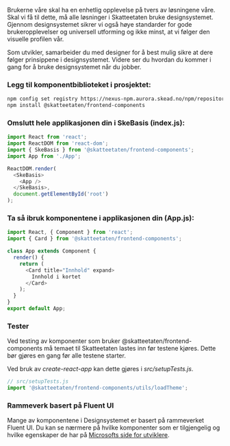 Brukerne våre skal ha en enhetlig opplevelse på tvers av løsningene våre. Skal vi få til dette, må alle løsninger i Skatteetaten bruke designsystemet. Gjennom designsystemet sikrer vi også høye standarder for gode brukeropplevelser og universell utforming og ikke minst, at vi følger den visuelle profilen vår.

Som utvikler, samarbeider du med designer for å best mulig sikre at dere følger prinsippene i designsystemet. Videre ser du hvordan du kommer i gang for å bruke designsystemet når du jobber.

### Legg til komponentbiblioteket i prosjektet:

```bash noeditor
npm config set registry https://nexus-npm.aurora.skead.no/npm/repository/npm-all
npm install @skatteetaten/frontend-components
```

### Omslutt hele applikasjonen din i SkeBasis (index.js):

```js static noeditor
import React from 'react';
import ReactDOM from 'react-dom';
import { SkeBasis } from '@skatteetaten/frontend-components';
import App from './App';

ReactDOM.render(
  <SkeBasis>
    <App />
  </SkeBasis>,
  document.getElementById('root')
);
```

### Ta så ibruk komponentene i applikasjonen din (App.js):

```js static noeditor
import React, { Component } from 'react';
import { Card } from '@skatteetaten/frontend-components';

class App extends Component {
  render() {
    return (
      <Card title="Innhold" expand>
        Innhold i kortet
      </Card>
    );
  }
}
export default App;
```

### Tester

Ved testing av komponenter som bruker @skatteetaten/frontend-components må temaet til Skatteetaten
lastes inn før testene kjøres. Dette bør gjøres en gang før alle testene starter.

Ved bruk av _create-react-app_ kan dette gjøres i _src/setupTests.js_.

```js static noeditor
// src/setupTests.js
import '@skatteetaten/frontend-components/utils/loadTheme';
```

### Rammeverk basert på Fluent UI

Mange av komponentene i Designsystemet er basert på rammeverket Fluent UI. Du kan se nærmere på hvilke komponenter som er tilgjengelig og hvilke egenskaper de har på [Microsofts side for utviklere](https://developer.microsoft.com/en-us/fluentui#/controls/web).
